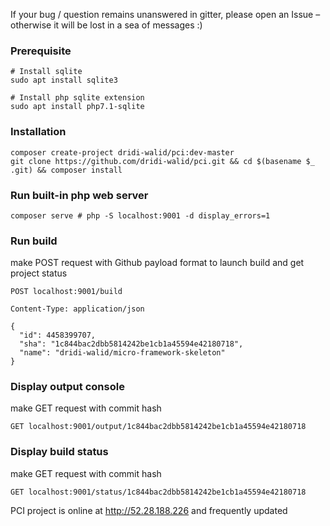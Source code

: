 If your bug / question remains unanswered in gitter, please open an Issue – otherwise it will be lost in a sea of messages :)

### Prerequisite
    # Install sqlite
    sudo apt install sqlite3
    
    # Install php sqlite extension
    sudo apt install php7.1-sqlite
    
### Installation

    composer create-project dridi-walid/pci:dev-master
    git clone https://github.com/dridi-walid/pci.git && cd $(basename $_ .git) && composer install

### Run built-in php web server

    composer serve # php -S localhost:9001 -d display_errors=1

### Run build

make POST request with Github payload format to launch build and get project status

	POST localhost:9001/build

	Content-Type: application/json

	{
	  "id": 4458399707,
	  "sha": "1c844bac2dbb5814242be1cb1a45594e42180718",
	  "name": "dridi-walid/micro-framework-skeleton"
	}
  
### Display output console

make GET request with commit hash

  	GET localhost:9001/output/1c844bac2dbb5814242be1cb1a45594e42180718
  
### Display build status

make GET request with commit hash

  	GET localhost:9001/status/1c844bac2dbb5814242be1cb1a45594e42180718

PCI project is online at http://52.28.188.226 and frequently updated
